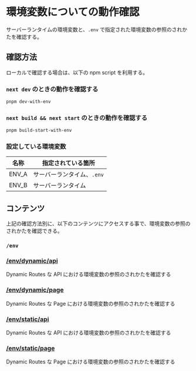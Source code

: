 # 環境変数についての動作確認

サーバーランタイムの環境変数と、`.env` で指定された環境変数の参照のされかたを確認する。

## 確認方法

ローカルで確認する場合は、以下の npm script を利用する。

### `next dev` のときの動作を確認する

```sh
pnpm dev-with-env
```

### `next build && next start` のときの動作を確認する

```sh
pnpm build-start-with-env
```

### 設定している環境変数

| 名称  | 指定されている箇所         |
| ----- | -------------------------- |
| ENV_A | サーバーランタイム、`.env` |
| ENV_B | サーバーランタイム         |

## コンテンツ

上記の確認方法別に、以下のコンテンツにアクセスする事で、環境変数の参照のされかたを確認できる。

### `/env`

### [/env/dynamic/api](http://localhost:3000/env/dynamic/api)

Dynamic Routes な API における環境変数の参照のされかたを確認する

### [/env/dynamic/page](http://localhost:3000/env/dynamic/page)

Dynamic Routes な Page における環境変数の参照のされかたを確認する

### [/env/static/api](http://localhost:3000/env/static/api)

Dynamic Routes な API における環境変数の参照のされかたを確認する

### [/env/static/page](http://localhost:3000/env/static/page)

Dynamic Routes な Page における環境変数の参照のされかたを確認する
